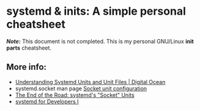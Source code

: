 # systemd & inits: A simple personal cheatsheet

_**Note:**_ This document is not completed.
This is my personal GNU/Linux **init parts** cheatsheet.

## More info:

* [Understanding Systemd Units and Unit Files | Digital Ocean](https://www.digitalocean.com/community/tutorials/understanding-systemd-units-and-unit-files)
* systemd.socket man page [Socket unit configuration](https://www.freedesktop.org/software/systemd/man/systemd.socket.html)
* [The End of the Road: systemd's "Socket" Units](https://www.linux.com/blog/end-road-systemds-socket-units)
* [systemd for Developers I](http://0pointer.de/blog/projects/socket-activation.html)

